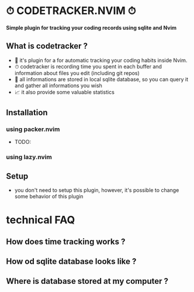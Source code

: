 

# ⏱ CODETRACKER.NVIM ⏱
#### Simple plugin for tracking your coding records using sqlite and Nvim 

## What is codetracker ?
- 🤖 it's plugin for a for automatic tracking your coding habits inside Nvim.
- ⏱ codetracker is recording time you spent in each buffer and information about files you edit (including git repos)
- 📓 all informations are stored in local sqlite database, so you can query it and gather all informations you wish
- 📈 it also provide some valuable statistics 

## Installation

### using packer.nvim
- TODO:

### using lazy.nvim

## Setup
- you don't need to setup this plugin, however, it's possible to change some behavior of this plugin


# technical FAQ

## How does time tracking works ?

## How od sqlite database looks like ?

## Where is database stored at my computer ?

